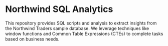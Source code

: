 # Northwind SQL Analytics

This repository provides SQL scripts and analysis to extract insights from the Northwind Traders sample database. We leverage techniques like window functions and Common Table Expressions (CTEs) to complete tasks based on business needs.
